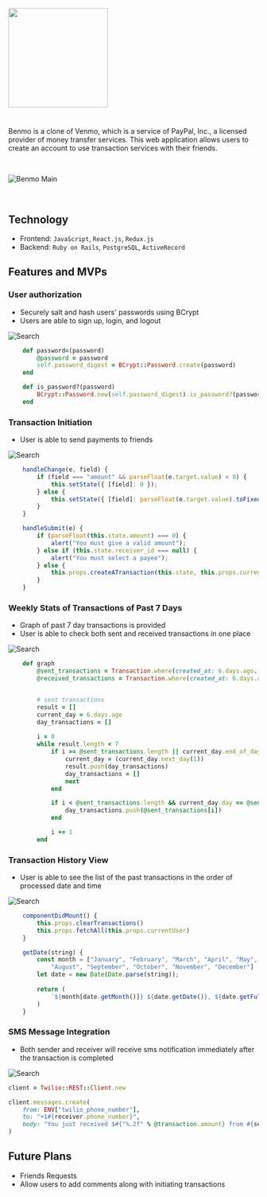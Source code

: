 [<img src="./app/assets/images/benmologo.png" width="200" align=center>](http://benmo.herokuapp.com/)

# 

Benmo is a clone of Venmo, which is a service of PayPal, Inc., a licensed provider of money transfer services. This web application allows users to create an account to use transaction services with their friends.

&nbsp;

![Benmo Main](./README/benmo.gif)

&nbsp;

## Technology
* Frontend: `JavaScript`, `React.js`, `Redux.js`
* Backend: `Ruby on Rails`, `PostgreSQL`, `ActiveRecord`

## Features and MVPs

### User authorization
* Securely salt and hash users' passwords using BCrypt
* Users are able to sign up, login, and logout

![Search](./README/benmo_login.gif)

```ruby
    def password=(password)
        @password = password
        self.password_digest = BCrypt::Password.create(password)
    end

    def is_password?(password)
        BCrypt::Password.new(self.password_digest).is_password?(password)
    end

```

### Transaction Initiation
* User is able to send payments to friends


![Search](./README/benmo_sendmoney.gif)

```javascript
    handleChange(e, field) {
        if (field === "amount" && parseFloat(e.target.value) < 0) {
            this.setState({ [field]: 0 });
        } else {
            this.setState({ [field]: parseFloat(e.target.value).toFixed(2) });
        }
    }

    handleSubmit(e) {
        if (parseFloat(this.state.amount) === 0) {
            alert("You must give a valid amount");
        } else if (this.state.receiver_id === null) {
            alert("You must select a payee");
        } else {
            this.props.createATransaction(this.state, this.props.currentUser);
        }
    }
```

### Weekly Stats of Transactions of Past 7 Days
* Graph of past 7 day transactions is provided
* User is able to check both sent and received transactions in one place


![Search](./README/benmo_graph.png)

```ruby
    def graph
        @sent_transactions = Transaction.where(created_at: 6.days.ago..Time.now, sender_id: params[:id])
        @received_transactions = Transaction.where(created_at: 6.days.ago..Time.now, receiver_id: params[:id])


        # sent transactions
        result = []
        current_day = 6.days.ago
        day_transactions = []
   
        i = 0
        while result.length < 7
            if i >= @sent_transactions.length || current_day.end_of_day < @sent_transactions[i].created_at
                current_day = (current_day.next_day(1))
                result.push(day_transactions)
                day_transactions = []
                next
            end

            if i < @sent_transactions.length && current_day.day == @sent_transactions[i].created_at.day && current_day.month == @sent_transactions[i].created_at.month && current_day.year == @sent_transactions[i].created_at.year
                day_transactions.push(@sent_transactions[i])
            end

            i += 1
        end
```


### Transaction History View
* User is able to see the list of the past transactions in the order of processed date and time


![Search](./README/benmo_transactionhistory.gif)

```javascript
    componentDidMount() {
        this.props.clearTransactions()
        this.props.fetchAll(this.props.currentUser)
    } 

    getDate(string) {
        const month = ["January", "February", "March", "April", "May", "June", "July",
            "August", "September", "October", "November", "December"]
        let date = new Date(Date.parse(string));
        
        return (
            `${month[date.getMonth()]} ${date.getDate()}, ${date.getFullYear()} at ${date.toTimeString().slice(0, 5)}`
        )
    }
```

### SMS Message Integration
* Both sender and receiver will receive sms notification immediately after the transaction is completed


![Search](./README/twilio1.jpg) 

```ruby
client = Twilio::REST::Client.new

client.messages.create(
    from: ENV["twilio_phone_number"],
    to: "+1#{receiver.phone_number}",
    body: "You just received $#{"%.2f" % @transaction.amount} from #{sender.first_name}!",
)
```

## Future Plans
* Friends Requests
* Allow users to add comments along with initiating transactions


